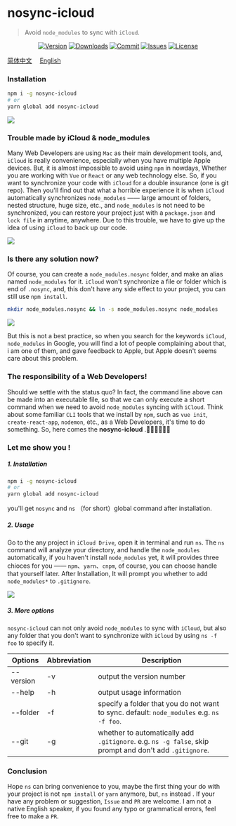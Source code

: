 # nosync-icloud

> Avoid `node_modules` to sync with `iCloud`.

<p align="center">
    <a href="https://www.npmjs.com/package/nosync-icloud"><img src="https://img.shields.io/npm/v/nosync-icloud.svg" alt="Version"></a>
    <a href="https://npmcharts.com/compare/nosync-icloud?minimal=true"><img src="https://img.shields.io/npm/dm/nosync-icloud.svg" alt="Downloads"></a>
    <a href="https://github.com/HaoChuan9421/nosync-icloud/commits/master"><img src="https://img.shields.io/github/last-commit/haochuan9421/nosync-icloud.svg" alt="Commit"></a>
    <a href="https://github.com/HaoChuan9421/nosync-icloud/issues"><img src="https://img.shields.io/github/issues-closed/haochuan9421/nosync-icloud.svg" alt="Issues"></a>
    <a href="https://github.com/HaoChuan9421/nosync-icloud/blob/master/LICENSE"><img src="https://img.shields.io/npm/l/nosync-icloud.svg" alt="License"></a>
</p>

[简体中文](https://github.com/HaoChuan9421/nosync-icloud/blob/master/docs/README_zh.md)&emsp;
[English](https://github.com/HaoChuan9421/nosync-icloud/blob/master/docs/README_en.md)&emsp;

### Installation

```bash
npm i -g nosync-icloud
# or
yarn global add nosync-icloud
```

<img src="https://github.com/HaoChuan9421/nosync-icloud/raw/master/assets/vs.png" />

### Trouble made by iCloud & node_modules

Many Web Developers are using `Mac` as their main development tools, and, `iCloud` is really convenience, especially when you have multiple Apple devices. But, it is almost impossible to avoid using `npm` in nowdays, Whether you are working with `Vue` or `React` or any web technology else. So, if you want to synchronize your code with `iCloud` for a double insurance (one is git repo). Then you'll find out that what a horrible experience it is when `iCloud` automatically synchronizes `node_modules` —— large amount of folders, nested structure, huge size, etc., and `node_modules` is not need to be synchronized, you can restore your project just with a `package.json` and `lock file` in anytime, anywhere. Due to this trouble, we have to give up the idea of using `iCloud` to back up our code.

<img src="https://github.com/HaoChuan9421/nosync-icloud/raw/master/assets/npm.jpg" />

### Is there any solution now?

Of course, you can create a `node_modules.nosync` folder, and make an alias named `node_modules` for it. `iCloud` won't synchronize a file or folder which is end of `.nosync`, and, this don't have any side effect to your project, you can still use `npm install`.

```bash
mkdir node_modules.nosync && ln -s node_modules.nosync node_modules
```

<img src="https://github.com/HaoChuan9421/nosync-icloud/raw/master/assets/nosync.png" />

But this is not a best practice, so when you search for the keywords `iCloud`, `node_modules` in Google, you will find a lot of people complaining about that, i am one of them, and gave feedback to Apple, but Apple doesn't seems care about this problem.

### The responsibility of a Web Developers!

Should we settle with the status quo? In fact, the command line above can be made into an executable file, so that we can only execute a short command when we need to avoid `node_modules` syncing with `iCloud`. Think about some familiar `CLI` tools that we install by `npm`, such as `vue init`, `create-react-app`, `nodemon`, etc., as a Web Developers, it's time to do something. So, here comes the **nosync-icloud** .👏👏👏🎉🎉🎉

### Let me show you !

##### 1. Installation

```bash
npm i -g nosync-icloud
# or
yarn global add nosync-icloud
```
you'll get `nosync` and `ns` （for short）global command after installation.

##### 2. Usage

Go to the any project in `iCloud Drive`, open it in terminal and run `ns`. The `ns` command will analyze your directory, and handle the `node_modules` automatically, if you haven't install `node_modules` yet, it will provides three chioces for you —— `npm`、`yarn`、`cnpm`, of course, you can choose handle that yourself later. After Installation, It will prompt you whether to add `node_modules*` to `.gitignore`.

<img src="https://github.com/HaoChuan9421/nosync-icloud/raw/master/assets/terminal_en.png" />

##### 3. More options

`nosync-icloud` can not only  avoid `node_modules` to sync with `iCloud`, but also any folder that you don't want to synchronize with `iCloud` by using `ns -f foo` to specify it.

Options | Abbreviation | Description
---|---|---
--version | -v | output the version number
--help | -h | output usage information
--folder | -f | specify a folder that you do not want to sync. default: `node_modules` e.g.  `ns -f foo`.
--git | -g | whether to automatically add `.gitignore`. e.g. `ns -g false`, skip prompt and don't add `.gitignore`.

### Conclusion

Hope `ns` can bring convenience to you, maybe the first thing your do with your project is not `npm install` or `yarn` anymore, but, `ns` instead . If your have any problem or suggestion, `Issue` and `PR` are welcome. I am not a native English speaker, if you found any typo or grammatical errors, feel free to make a `PR`.
